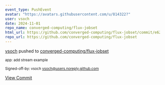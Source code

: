 ```yaml
---
event_type: PushEvent
avatar: "https://avatars.githubusercontent.com/u/814322?"
user: vsoch
date: 2024-11-01
repo_name: converged-computing/flux-jobset
html_url: https://github.com/converged-computing/flux-jobset/commit/e62bfdd386781507f3782df7587e96460872203c
repo_url: https://github.com/converged-computing/flux-jobset
---
```


<a href='https://github.com/vsoch' target='_blank'>vsoch</a> pushed to <a href='https://github.com/converged-computing/flux-jobset' target='_blank'>converged-computing/flux-jobset</a>

<small>app: add stream example

Signed-off-by: vsoch <vsoch@users.noreply.github.com></small>

<a href='https://github.com/converged-computing/flux-jobset/commit/e62bfdd386781507f3782df7587e96460872203c' target='_blank'>View Commit</a>